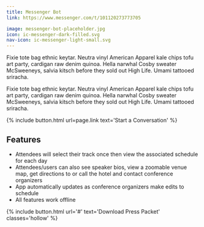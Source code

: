 ```yaml
---
title: Messenger Bot
link: https://www.messenger.com/t/101120273773705

image: messenger-bot-placeholder.jpg
icon: ic-messenger-dark-filled.svg
nav-icon: ic-messenger-light-small.svg
---
```


Fixie tote bag ethnic keytar. Neutra vinyl American Apparel kale chips tofu art party, cardigan raw denim quinoa. Hella narwhal Cosby sweater McSweeneys, salvia kitsch before they sold out High Life. Umami tattooed sriracha.

Fixie tote bag ethnic keytar. Neutra vinyl American Apparel kale chips tofu art party, cardigan raw denim quinoa. Hella narwhal Cosby sweater McSweeneys, salvia kitsch before they sold out High Life. Umami tattooed sriracha.

{% include button.html url=page.link text='Start a Conversation' %}

## Features

* Attendees will select their track once then view the associated schedule for each day
* Attendees/users can also see speaker bios, view a zoomable venue map, get directions to or call the hotel and contact conference organizers
* App automatically updates as conference organizers make edits to schedule
* All features work offline

{% include button.html url='#' text='Download Press Packet' classes='hollow' %}

